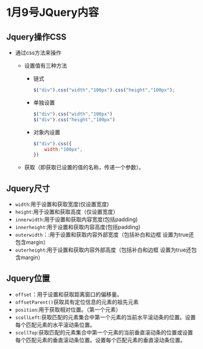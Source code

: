 # 1月9号JQuery内容

## Jquery操作CSS

+ 通过css方法来操作

  + 设置值有三种方法

    + 链式

      ~~~javascript
      $("div").css("width","100px").css("height","100px");
      ~~~

    + 单独设置

      ~~~javascript
      $("div").css("width","100px")
      $("div").css("height","100px")
      ~~~

    + 对象内设置

      ~~~javascript
      $("div").css({
          width:"100px",
      })
      ~~~

  + 获取（即获取已设置的值的名称，传递一个参数）。

## Jquery尺寸

+ <code>width</code>:用于设置和获取宽度(仅设置宽度)
+ <code>height</code>:用于设置和获取高度（仅设置宽度）
+ <code>innerwidth</code>:用于设置和获取内容宽度(包括padding)
+ <code>innerheight</code>:用于设置和获取内容高度(包括padding)
+ <code>outerwidth</code>：:用于设置和获取内容外部宽度（包括补白和边框 设置为true还包含margin）
+ <code>outerheight</code>:用于设置和获取内容外部高度（包括补白和边框 设置为true还包含margin）

## Jquery位置

+ <code>offset</code>：用于设置和获取距离窗口的偏移量。
+ <code>offsetParent()</code>获取具有定位信息的元素的祖先元素
+ <code>position</code>:用于获取相对位置。（第一个元素）
+ <code>scollLeft</code>:获取匹配的元素集合中第一个元素的当前水平滚动条的位置。设置每个匹配元素的水平滚动条位置。
+ <code>scollTop</code>:获取匹配的元素集合中第一个元素的当前垂直滚动条的位置或设置每个匹配元素的垂直滚动条位置。设置每个匹配元素的垂直滚动条位置。